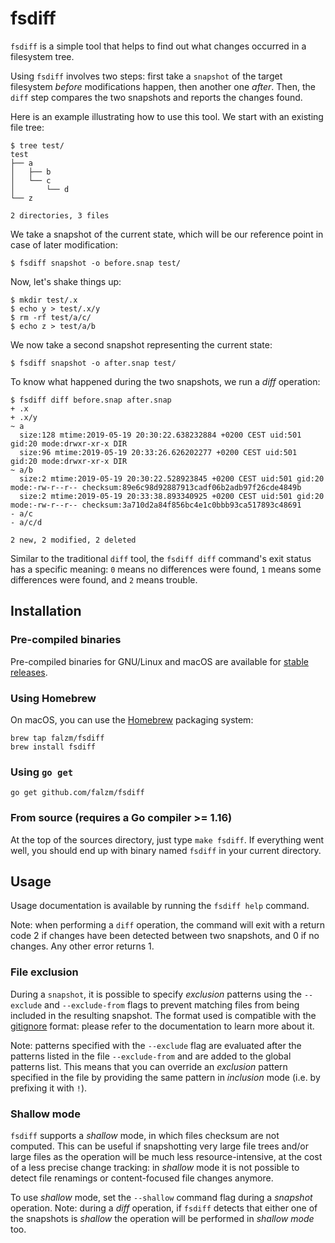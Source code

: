 # fsdiff

`fsdiff` is a simple tool that helps to find out what changes occurred in a filesystem tree.

Using `fsdiff` involves two steps: first take a `snapshot` of the target filesystem *before* modifications happen,
then another one *after*. Then, the `diff` step compares the two snapshots and reports the changes found.

Here is an example illustrating how to use this tool. We start with an existing file tree:

```console
$ tree test/
test
├── a
│   ├── b
│   └── c
│       └── d
└── z

2 directories, 3 files
```

We take a snapshot of the current state, which will be our reference point in case of later modification:

```console
$ fsdiff snapshot -o before.snap test/
```

Now, let's shake things up:

```console
$ mkdir test/.x
$ echo y > test/.x/y
$ rm -rf test/a/c/
$ echo z > test/a/b
```

We now take a second snapshot representing the current state:

```console
$ fsdiff snapshot -o after.snap test/
```

To know what happened during the two snapshots, we run a *diff* operation:

```console
$ fsdiff diff before.snap after.snap
+ .x
+ .x/y
~ a
  size:128 mtime:2019-05-19 20:30:22.638232884 +0200 CEST uid:501 gid:20 mode:drwxr-xr-x DIR
  size:96 mtime:2019-05-19 20:33:26.626202277 +0200 CEST uid:501 gid:20 mode:drwxr-xr-x DIR
~ a/b
  size:2 mtime:2019-05-19 20:30:22.528923845 +0200 CEST uid:501 gid:20 mode:-rw-r--r-- checksum:89e6c98d92887913cadf06b2adb97f26cde4849b
  size:2 mtime:2019-05-19 20:33:38.893340925 +0200 CEST uid:501 gid:20 mode:-rw-r--r-- checksum:3a710d2a84f856bc4e1c0bbb93ca517893c48691
- a/c
- a/c/d

2 new, 2 modified, 2 deleted
```

Similar to the traditional `diff` tool, the `fsdiff diff` command's exit status has a specific meaning: `0` means no
differences were found, `1` means some differences were found, and `2` means trouble.


## Installation

### Pre-compiled binaries

Pre-compiled binaries for GNU/Linux and macOS are available for [stable releases](https://github.com/falzm/fsdiff/releases).

### Using Homebrew

On macOS, you can use the [Homebrew](https://brew.sh/) packaging system:

```console
brew tap falzm/fsdiff
brew install fsdiff
```

### Using `go get`

```console
go get github.com/falzm/fsdiff
```

### From source (requires a Go compiler >= 1.16)

At the top of the sources directory, just type `make fsdiff`. If everything went well, you should end up with binary
named `fsdiff` in your current directory.


## Usage

Usage documentation is available by running the `fsdiff help` command.

Note: when performing a `diff` operation, the command will exit with a return code 2 if changes have been detected
between two snapshots, and 0 if no changes. Any other error returns 1.

### File exclusion

During a `snapshot`, it is possible to specify *exclusion* patterns using the `--exclude` and `--exclude-from` flags
to prevent matching files from being included in the resulting snapshot. The format used is compatible with the
[gitignore](https://git-scm.com/docs/gitignore) format: please refer to the documentation to learn more about it.

Note: patterns specified with the `--exclude` flag are evaluated after the patterns listed in the file
`--exclude-from` and are added to the global patterns list. This means that you can override an *exclusion* pattern
specified in the file by providing the same pattern in *inclusion* mode (i.e. by prefixing it with `!`).

### Shallow mode

`fsdiff` supports a *shallow* mode, in which files checksum are not computed. This can be useful if snapshotting very
large file trees and/or large files as the operation will be much less resource-intensive, at the cost of a less
precise change tracking: in *shallow* mode it is not possible to detect file renamings or content-focused file
changes anymore.

To use *shallow* mode, set the `--shallow` command flag during a *snapshot* operation. Note: during a
*diff* operation, if `fsdiff` detects that either one of the snapshots is *shallow* the operation will be performed
in *shallow mode* too.
 